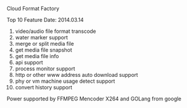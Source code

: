 Cloud Format Factory 

Top 10 Feature Date: 2014.03.14
1. video/audio file format transcode
2. water marker support
3. merge or split media file
4. get media file snapshot
5. get media file info
6. api support
7. process monitor support
8. http or other www address auto download support
9. phy or vm machine usage detect support
10. convert history support
 
Power supported by FFMPEG Mencoder  X264 and GOLang from google
